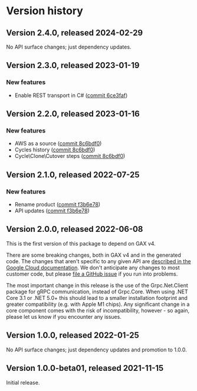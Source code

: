 # Version history

## Version 2.4.0, released 2024-02-29

No API surface changes; just dependency updates.

## Version 2.3.0, released 2023-01-19

### New features

- Enable REST transport in C# ([commit 6ce3faf](https://github.com/googleapis/google-cloud-dotnet/commit/6ce3faf6f74ea6c63e14ee4c77627a6774fb807f))

## Version 2.2.0, released 2023-01-16

### New features

- AWS as a source ([commit 8c6bdf0](https://github.com/googleapis/google-cloud-dotnet/commit/8c6bdf05056adb2f6f87045c4209838c00630a76))
- Cycles history ([commit 8c6bdf0](https://github.com/googleapis/google-cloud-dotnet/commit/8c6bdf05056adb2f6f87045c4209838c00630a76))
- Cycle\Clone\Cutover steps ([commit 8c6bdf0](https://github.com/googleapis/google-cloud-dotnet/commit/8c6bdf05056adb2f6f87045c4209838c00630a76))

## Version 2.1.0, released 2022-07-25

### New features

- Rename product ([commit f3b6e78](https://github.com/googleapis/google-cloud-dotnet/commit/f3b6e78f207771c908bdd9016c6be22e001566b9))
- API updates ([commit f3b6e78](https://github.com/googleapis/google-cloud-dotnet/commit/f3b6e78f207771c908bdd9016c6be22e001566b9))

## Version 2.0.0, released 2022-06-08

This is the first version of this package to depend on GAX v4.

There are some breaking changes, both in GAX v4 and in the generated
code. The changes that aren't specific to any given API are [described in the Google Cloud
documentation](https://cloud.google.com/dotnet/docs/reference/help/breaking-gax4).
We don't anticipate any changes to most customer code, but please [file a
GitHub issue](https://github.com/googleapis/google-cloud-dotnet/issues/new/choose)
if you run into problems.

The most important change in this release is the use of the Grpc.Net.Client package
for gRPC communication, instead of Grpc.Core. When using .NET Core 3.1 or .NET 5.0+
this should lead to a smaller installation footprint and greater compatibility (e.g.
with Apple M1 chips). Any significant change in a core component comes with the risk
of incompatibility, however - so again, please let us know if you encounter any
issues.


## Version 1.0.0, released 2022-01-25

No API surface changes; just dependency updates and promotion to 1.0.0.

## Version 1.0.0-beta01, released 2021-11-15

Initial release.
